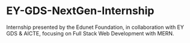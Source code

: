 # EY-GDS-NextGen-Internship
Internship presented by the Edunet Foundation, in collaboration with EY GDS &amp; AICTE, focusing on Full Stack Web Development with MERN.
